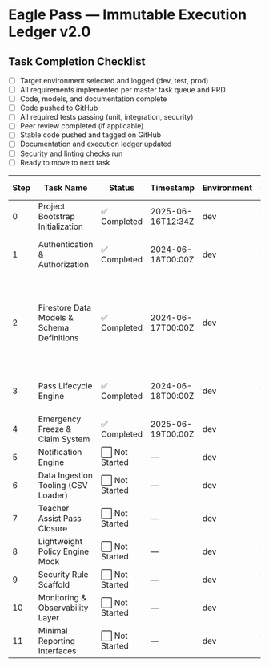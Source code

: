 # Eagle Pass — Immutable Execution Ledger v2.0

## Task Completion Checklist
- [ ] Target environment selected and logged (dev, test, prod)
- [ ] All requirements implemented per master task queue and PRD
- [ ] Code, models, and documentation complete
- [ ] Code pushed to GitHub
- [ ] All required tests passing (unit, integration, security)
- [ ] Peer review completed (if applicable)
- [ ] Stable code pushed and tagged on GitHub
- [ ] Documentation and execution ledger updated
- [ ] Security and linting checks run
- [ ] Ready to move to next task

| Step | Task Name | Status | Timestamp | Environment | Operator | Blocked Reason | AI Flags Triggered | Notes |
|------|-----------|--------|-----------|-------------|----------|----------------|--------------------|-------|
| 0 | Project Bootstrap Initialization | ✅ Completed | 2025-06-16T12:34Z | dev | Jane Doe | None | None | Project scaffold completed. |
| 1 | Authentication & Authorization | ✅ Completed | 2024-06-18T00:00Z | dev | Jane Doe | None | None | Basic auth flows implemented and tested. |
| 2 | Firestore Data Models & Schema Definitions | ✅ Completed | 2024-06-17T00:00Z | dev | Jane Doe | None | None | Subtasks 2.1–2.4 completed: collection constants, interfaces, kebab-case names, versioning scaffold |
| 3 | Pass Lifecycle Engine | ✅ Completed | 2024-06-18T00:00Z | dev | Jane Doe | None | None | Implemented and tested pass lifecycle engine |
| 4 | Emergency Freeze & Claim System | ✅ Completed | 2025-06-19T00:00Z | dev | Jane Doe | None | None | Backend and UI freeze integration |
| 5 | Notification Engine | ⬜ Not Started | — | dev | Jane Doe | None | None | Pending implementation |
| 6 | Data Ingestion Tooling (CSV Loader) | ⬜ Not Started | — | dev | Jane Doe | None | None | Pending implementation |
| 7 | Teacher Assist Pass Closure | ⬜ Not Started | — | dev | Jane Doe | None | None | Pending implementation |
| 8 | Lightweight Policy Engine Mock | ⬜ Not Started | — | dev | Jane Doe | None | None | Pending implementation |
| 9 | Security Rule Scaffold | ⬜ Not Started | — | dev | Jane Doe | None | None | Pending implementation |
| 10 | Monitoring & Observability Layer | ⬜ Not Started | — | dev | Jane Doe | None | None | Pending implementation |
| 11 | Minimal Reporting Interfaces | ⬜ Not Started | — | dev | Jane Doe | None | None | Pending implementation |
